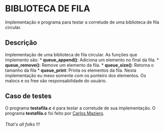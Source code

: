 # BIBLIOTECA DE FILA
Implementação e programa para testar a corretude de uma biblioteca de fila circular.
## Descrição
Implementação de uma biblioteca de fila circular. As funções que implemento são:
    * **queue_append()**: Adiciona um elemento no final da fila.
    * **queue_remove()**: Remove um elemento da fila.
    * **queue_size()**: Retorna o tamanho da fila
    * **queue_print**: Printa os elementos da fila.
Nesta implementação eu mexo somente com os ponteiro dos elementos. Os malocs e os free são responsabilidade do usuário.
## Caso de testes
O programa **testafila.c** é para testar a corretude de sua implementação.
O programa **testafila.c** foi feito por [Carlos Maziero](http://wiki.inf.ufpr.br/maziero/doku.php?id=start).

###### That's all folks !!!
